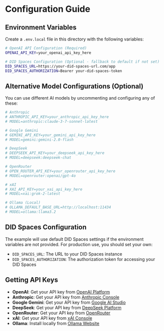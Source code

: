 # Configuration Guide

## Environment Variables

Create a `.env.local` file in this directory with the following variables:

```bash
# OpenAI API Configuration (Required)
OPENAI_API_KEY=your_openai_api_key_here

# DID Spaces Configuration (Optional - fallback to default if not set)
DID_SPACES_URL=https://your-did-spaces-url.com/app
DID_SPACES_AUTHORIZATION=Bearer your-did-spaces-token
```

## Alternative Model Configurations (Optional)

You can use different AI models by uncommenting and configuring any of these:

```bash
# Anthropic
# ANTHROPIC_API_KEY=your_anthropic_api_key_here
# MODEL=anthropic:claude-3-7-sonnet-latest

# Google Gemini
# GEMINI_API_KEY=your_gemini_api_key_here
# MODEL=gemini:gemini-2.0-flash

# DeepSeek
# DEEPSEEK_API_KEY=your_deepseek_api_key_here
# MODEL=deepseek:deepseek-chat

# OpenRouter
# OPEN_ROUTER_API_KEY=your_openrouter_api_key_here
# MODEL=openrouter:openai/gpt-4o

# xAI
# XAI_API_KEY=your_xai_api_key_here
# MODEL=xai:grok-2-latest

# Ollama (Local)
# OLLAMA_DEFAULT_BASE_URL=http://localhost:11434
# MODEL=ollama:llama3.2
```

## DID Spaces Configuration

The example will use default DID Spaces settings if the environment variables are not provided. For production use, you should set your own:

* `DID_SPACES_URL`: The URL to your DID Spaces instance
* `DID_SPACES_AUTHORIZATION`: The authorization token for accessing your DID Spaces

## Getting API Keys

* **OpenAI**: Get your API key from [OpenAI Platform](https://platform.openai.com/api-keys)
* **Anthropic**: Get your API key from [Anthropic Console](https://console.anthropic.com/)
* **Google Gemini**: Get your API key from [Google AI Studio](https://makersuite.google.com/app/apikey)
* **DeepSeek**: Get your API key from [DeepSeek Platform](https://platform.deepseek.com/)
* **OpenRouter**: Get your API key from [OpenRouter](https://openrouter.ai/keys)
* **xAI**: Get your API key from [xAI Console](https://console.x.ai/)
* **Ollama**: Install locally from [Ollama Website](https://ollama.ai/)
